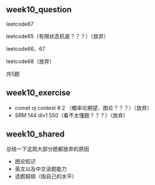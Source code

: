 ## week10_question

leetcode87

leetcode65（有限状态机是？？？）（放弃）

leetcode66、67

leetcode68（放弃）

共5题

## week10_exercise

- comet oj contest # 2 （概率论期望、图论？？？）（放弃）
- SRM 144 div1 550（看不太懂题？？？）（放弃）

## week10_shared

总结一下这周大部分题都放弃的原因

- 图论知识
- 英文以及中文读题能力
- 选题超纲（指自己的水平）